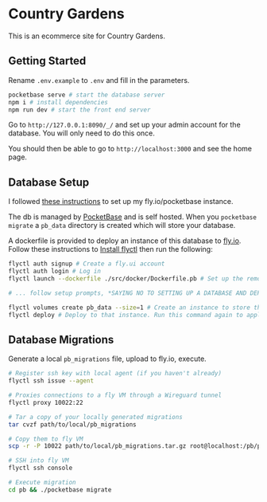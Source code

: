 # Country Gardens

This is an ecommerce site for Country Gardens.

## Getting Started

Rename `.env.example` to `.env` and fill in the parameters.

```bash
pocketbase serve # start the database server
npm i # install dependencies
npm run dev # start the front end server
```
Go to `http://127.0.0.1:8090/_/` and set up your admin account for the database. You will only need to do this once.

You should then be able to go to `http://localhost:3000` and see the home page.

## Database Setup

I followed [these instructions](https://github.com/pocketbase/pocketbase/discussions/537) to set up my fly.io/pocketbase instance.

The db is managed by [PocketBase](https://pocketbase.io/) and is self hosted. When you `pocketbase migrate` a `pb_data` directory is created which will store your database.

A dockerfile is provided to deploy an instance of this database to [fly.io](https://fly.io/). Follow these instructions to [Install flyctl](https://fly.io/docs/hands-on/install-flyctl) then run the following:

```bash
flyctl auth signup # Create a fly.ui account
flyctl auth login # Log in
flyctl launch --dockerfile ./src/docker/Dockerfile.pb # Set up the remote machine with our image

# ... follow setup prompts, *SAYING NO TO SETTING UP A DATABASE AND DEPLOYING*

flyctl volumes create pb_data --size=1 # Create an instance to store the database
flyctl deploy # Deploy to that instance. Run this command again to apply config changes
```

## Database Migrations

Generate a local `pb_migrations` file, upload to fly.io, execute.

```bash
# Register ssh key with local agent (if you haven't already)
flyctl ssh issue --agent

# Proxies connections to a fly VM through a Wireguard tunnel
flyctl proxy 10022:22

# Tar a copy of your locally generated migrations
tar cvzf path/to/local/pb_migrations

# Copy them to fly VM
scp -r -P 10022 path/to/local/pb_migrations.tar.gz root@localhost:/pb/pb_migraions.tar.gz

# SSH into fly VM
flyctl ssh console

# Execute migration
cd pb && ./pocketbase migrate
```
